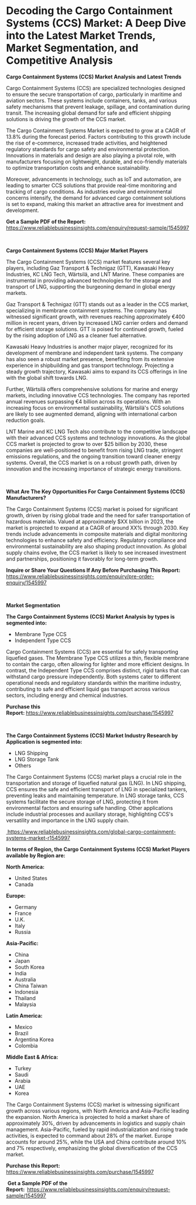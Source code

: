 <p><h1>Decoding the Cargo Containment Systems (CCS) Market: A Deep Dive into the Latest Market Trends, Market Segmentation, and Competitive Analysis</h1></p><p><strong>Cargo Containment Systems (CCS) Market Analysis and Latest Trends</strong></p>
<p><p>Cargo Containment Systems (CCS) are specialized technologies designed to ensure the secure transportation of cargo, particularly in maritime and aviation sectors. These systems include containers, tanks, and various safety mechanisms that prevent leakage, spillage, and contamination during transit. The increasing global demand for safe and efficient shipping solutions is driving the growth of the CCS market.</p><p>The Cargo Containment Systems Market is expected to grow at a CAGR of 13.8% during the forecast period. Factors contributing to this growth include the rise of e-commerce, increased trade activities, and heightened regulatory standards for cargo safety and environmental protection. Innovations in materials and design are also playing a pivotal role, with manufacturers focusing on lightweight, durable, and eco-friendly materials to optimize transportation costs and enhance sustainability.</p><p>Moreover, advancements in technology, such as IoT and automation, are leading to smarter CCS solutions that provide real-time monitoring and tracking of cargo conditions. As industries evolve and environmental concerns intensify, the demand for advanced cargo containment solutions is set to expand, making this market an attractive area for investment and development.</p></p>
<p><strong>Get a Sample PDF of the Report:&nbsp;</strong> <a href="https://www.reliablebusinessinsights.com/enquiry/request-sample/1545997?utm_campaign=2721&utm_medium=2&utm_source=Github&utm_content=ia&utm_term=16042025&utm_id=cargo-containment-systems-ccs">https://www.reliablebusinessinsights.com/enquiry/request-sample/1545997</a></p>
<p>&nbsp;</p>
<p><strong>Cargo Containment Systems (CCS) Major Market Players</strong></p>
<p><p>The Cargo Containment Systems (CCS) market features several key players, including Gaz Transport & Technigaz (GTT), Kawasaki Heavy Industries, KC LNG Tech, Wärtsilä, and LNT Marine. These companies are instrumental in providing advanced technologies for the storage and transport of LNG, supporting the burgeoning demand in global energy markets.</p><p>Gaz Transport & Technigaz (GTT) stands out as a leader in the CCS market, specializing in membrane containment systems. The company has witnessed significant growth, with revenues reaching approximately €400 million in recent years, driven by increased LNG carrier orders and demand for efficient storage solutions. GTT is poised for continued growth, fueled by the rising adoption of LNG as a cleaner fuel alternative.</p><p>Kawasaki Heavy Industries is another major player, recognized for its development of membrane and independent tank systems. The company has also seen a robust market presence, benefiting from its extensive experience in shipbuilding and gas transport technology. Projecting a steady growth trajectory, Kawasaki aims to expand its CCS offerings in line with the global shift towards LNG.</p><p>Further, Wärtsilä offers comprehensive solutions for marine and energy markets, including innovative CCS technologies. The company has reported annual revenues surpassing €4 billion across its operations. With an increasing focus on environmental sustainability, Wärtsilä's CCS solutions are likely to see augmented demand, aligning with international carbon reduction goals.</p><p>LNT Marine and KC LNG Tech also contribute to the competitive landscape with their advanced CCS systems and technology innovations. As the global CCS market is projected to grow to over $25 billion by 2030, these companies are well-positioned to benefit from rising LNG trade, stringent emissions regulations, and the ongoing transition toward cleaner energy systems. Overall, the CCS market is on a robust growth path, driven by innovation and the increasing importance of strategic energy transitions.</p></p>
<p>&nbsp;</p>
<p><strong>What Are The Key Opportunities For Cargo Containment Systems (CCS) Manufacturers?</strong></p>
<p><p>The Cargo Containment Systems (CCS) market is poised for significant growth, driven by rising global trade and the need for safer transportation of hazardous materials. Valued at approximately $XX billion in 2023, the market is projected to expand at a CAGR of around XX% through 2030. Key trends include advancements in composite materials and digital monitoring technologies to enhance safety and efficiency. Regulatory compliance and environmental sustainability are also shaping product innovation. As global supply chains evolve, the CCS market is likely to see increased investment and partnerships, positioning it favorably for long-term growth.</p></p>
<p><strong>Inquire or Share Your Questions If Any Before Purchasing This Report:</strong> <a href="https://www.reliablebusinessinsights.com/enquiry/pre-order-enquiry/1545997?utm_campaign=2721&utm_medium=2&utm_source=Github&utm_content=ia&utm_term=16042025&utm_id=cargo-containment-systems-ccs">https://www.reliablebusinessinsights.com/enquiry/pre-order-enquiry/1545997</a></p>
<p>&nbsp;</p>
<p><strong>Market Segmentation</strong></p>
<p><strong>The Cargo Containment Systems (CCS) Market Analysis by types is segmented into:</strong></p>
<p><ul><li>Membrane Type CCS</li><li>Independent Type CCS</li></ul></p>
<p><p>Cargo Containment Systems (CCS) are essential for safely transporting liquefied gases. The Membrane Type CCS utilizes a thin, flexible membrane to contain the cargo, often allowing for lighter and more efficient designs. In contrast, the Independent Type CCS comprises distinct, rigid tanks that can withstand cargo pressure independently. Both systems cater to different operational needs and regulatory standards within the maritime industry, contributing to safe and efficient liquid gas transport across various sectors, including energy and chemical industries.</p></p>
<p><strong>Purchase this Report:&nbsp;</strong><a href="https://www.reliablebusinessinsights.com/purchase/1545997?utm_campaign=2721&utm_medium=2&utm_source=Github&utm_content=ia&utm_term=16042025&utm_id=cargo-containment-systems-ccs">https://www.reliablebusinessinsights.com/purchase/1545997</a></p>
<p>&nbsp;</p>
<p><strong>The Cargo Containment Systems (CCS) Market Industry Research by Application is segmented into:</strong></p>
<p><ul><li>LNG Shipping</li><li>LNG Storage Tank</li><li>Others</li></ul></p>
<p><p>The Cargo Containment Systems (CCS) market plays a crucial role in the transportation and storage of liquefied natural gas (LNG). In LNG shipping, CCS ensures the safe and efficient transport of LNG in specialized tankers, preventing leaks and maintaining temperature. In LNG storage tanks, CCS systems facilitate the secure storage of LNG, protecting it from environmental factors and ensuring safe handling. Other applications include industrial processes and auxiliary storage, highlighting CCS's versatility and importance in the LNG supply chain.</p></p>
<p><a href="https://www.reliablebusinessinsights.com/global-cargo-containment-systems-market-r1545997?utm_campaign=2721&utm_medium=2&utm_source=Github&utm_content=ia&utm_term=16042025&utm_id=cargo-containment-systems-ccs">&nbsp;https://www.reliablebusinessinsights.com/global-cargo-containment-systems-market-r1545997</a></p>
<p><strong>In terms of Region, the Cargo Containment Systems (CCS) Market Players available by Region are:</strong></p>
<p>
    <p> <strong> North America: </strong>
        <ul>
            <li>United States</li>
            <li>Canada</li>
        </ul>
        </p> 
    <p> <strong> Europe: </strong>
        <ul>
            <li>Germany</li>
            <li>France</li>
            <li>U.K.</li>
            <li>Italy</li>
            <li>Russia</li>
        </ul>
        </p> 
    <p> <strong> Asia-Pacific: </strong>
        <ul>
            <li>China</li>
            <li>Japan</li>
            <li>South Korea</li>
            <li>India</li>
            <li>Australia</li>
            <li>China Taiwan</li>
            <li>Indonesia</li>
            <li>Thailand</li>
            <li>Malaysia</li>
        </ul>
        </p> 
    <p> <strong> Latin America: </strong>
        <ul>
            <li>Mexico</li>
            <li>Brazil</li>
            <li>Argentina Korea</li>
            <li>Colombia</li>
        </ul>
        </p> 
    <p> <strong> Middle East & Africa: </strong>
        <ul>
            <li>Turkey</li>
            <li>Saudi</li>
            <li>Arabia</li>
            <li>UAE</li>
            <li>Korea</li>
        </ul>
    </p>
    </p>
<p><p>The Cargo Containment Systems (CCS) market is witnessing significant growth across various regions, with North America and Asia-Pacific leading the expansion. North America is projected to hold a market share of approximately 30%, driven by advancements in logistics and supply chain management. Asia-Pacific, fueled by rapid industrialization and rising trade activities, is expected to command about 28% of the market. Europe accounts for around 25%, while the USA and China contribute around 10% and 7% respectively, emphasizing the global diversification of the CCS market.</p></p>
<p><strong>Purchase this Report: </strong><a href="https://www.reliablebusinessinsights.com/purchase/1545997?utm_campaign=2721&utm_medium=2&utm_source=Github&utm_content=ia&utm_term=16042025&utm_id=cargo-containment-systems-ccs">https://www.reliablebusinessinsights.com/purchase/1545997</a></p>
<p>&nbsp;<strong>Get a Sample PDF of the Report:&nbsp;&nbsp;</strong><a href="https://www.reliablebusinessinsights.com/enquiry/request-sample/1545997?utm_campaign=2721&utm_medium=2&utm_source=Github&utm_content=ia&utm_term=16042025&utm_id=cargo-containment-systems-ccs">https://www.reliablebusinessinsights.com/enquiry/request-sample/1545997</a></p>
<p><strong></strong></p>
<p><p></p><p></p><p></p></p>